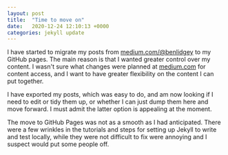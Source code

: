 ```yaml
---
layout: post
title:  "Time to move on"
date:   2020-12-24 12:10:13 +0000
categories: jekyll update
---
```


I have started to migrate my posts from [medium.com/@benlidgey](https://medium.com/@benlidgey) to my GitHub pages. The main reason is that I wanted greater control over my content. I wasn't sure what changes were planned at [medium.com](http://medium.com) for content access, and I want to have greater flexibility on the content I can put together.

I have exported my posts, which was easy to do, and am now looking if I need to edit or tidy them up, or whether I can just dump them here and move forward. I must admit the latter option is appealing at the moment.

The move to GitHub Pages was not as a smooth as I had anticipated. There were a few wrinkles in the tutorials and steps for setting up Jekyll to write and test locally, while they were not difficult to fix were annoying and I suspect would put some people off.
